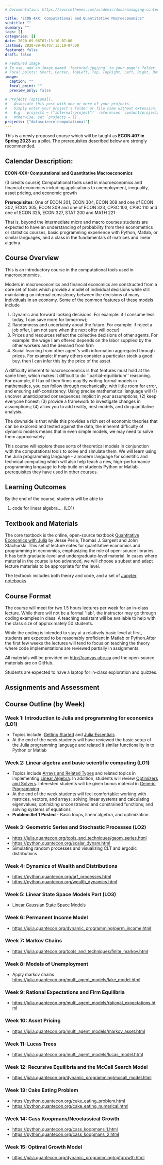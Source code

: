 ```yaml
---
# Documentation: https://sourcethemes.com/academic/docs/managing-content/

title: "ECON 4XX: Computational and Quantitative Macroeconomics"
subtitle: ""
summary: ""
tags: []
categories: []
date: 2020-09-06T07:13:10-07:00
lastmod: 2020-09-06T07:13:10-07:00
featured: false
draft: false

# Featured image
# To use, add an image named `featured.jpg/png` to your page's folder.
# Focal points: Smart, Center, TopLeft, Top, TopRight, Left, Right, BottomLeft, Bottom, BottomRight.
image:
  caption: ""
  focal_point: ""
  preview_only: false

# Projects (optional).
#   Associate this post with one or more of your projects.
#   Simply enter your project's folder or file name without extension.
#   E.g. `projects = ["internal-project"]` references `content/project/deep-learning/index.md`.
#   Otherwise, set `projects = []`.
projects: ["datascience-computational"]
---
```


This is a newly proposed course which will be taught as **ECON 407 in Spring 2023**  as a pilot.  The prerequisites described below are strongly recommended.

## Calendar Description:
**ECON 4XX: Computational and Quantitative Macroeconomics**

(3 credits course) Computational tools used in macroeconomics and financial economics including applications to unemployment, inequality, asset pricing, and economic growth

**Prerequisites**: One of ECON 301, ECON 304, ECON 308 and one of ECON 302, ECON 305, ECON 309 and one of ECON 323, CPSC 103, CPSC 110 and one of ECON 325, ECON 327, STAT 200 and MATH 221

That is, beyond the intermediate micro and macro courses students are expected to have an understanding of probability from their econometrics or statistics courses, basic programming experience with Python, Matlab, or similar languages, and a class in the fundamentals of matrices and linear algebra.

## Course Overview

This is an introductory course in the computational tools used in macroeconomics.

Models in macroeconomics and financial economics are constructed from a core set of tools which provide a model of individual decisions while still maintaining an internal consistency between the decisions of many individuals in an economy.  Some of the common features of these models include
1. Dynamic and forward looking decisions.  For example: if I consume less today, I can save more for tomorrow);
2. Randomness and uncertainty about the future. For example: if reject a job offer, I am not sure when the next offer will occur)
3. Prices and resources reflect the collective decisions of other agents. For example: the wage I am offered depends on the labor supplied by the other workers and the demand from firm
4. Social learning from other agent's with information aggregated through prices.  For example: if many others consider a particular stock a good buy, then I can infer this by the price of the asset.

A difficulty inherent to macroeconomics is that features must hold at the same time, which makes it difficult to do ``partial-equilibrium'' reasoning.  For example, if I tax oil then firms may   By writing formal models in mathematics, you can follow through mechanically, with little room for error, and ensuring self-consistency.  Using precise mathematical language will (1) uncover unanticipated consequences implicit in your assumptions; (2) keep everyone honest; (3) provide a framework to investigate changes in assumptions; (4) allow you to add reality, nest models, and do quantitative analysis.

The downside is that while this provides a rich set of economic theories that can be explored and tested against the data, the inherent difficulty of dynamic models means that in even simple models, we may need to solve them approximately.

This course will explore these sorts of theoretical models in conjunction with the computational tools to solve and simulate them.  We will learn using the Julia programming language - a modern language for scientific and technical computing which will also help teach a new, high-performance programming language to help build on students Python or Matlab prerequisites they have used in other courses.

## Learning Outcomes

By the end of the course, students will be able to
1. code for linear algebra.... (LO1)

## Textbook and Materials
The core textbook is the online, open-source textbook [Quantitative Economics with Julia](https://julia.quantecon.org/) by Jesse Perla, Thomas J. Sargent and John Stachurski.  This set of lecture notes for quantitative economics and programming in economics, emphasizing the role of open-source libraries. It has both graduate-level and undergraduate-level material. In cases where material in the course is too advanced, we will choose a subset and adapt lecture materials to be appropriate for the level.

The textbook includes both theory and code, and a set of [Jupyter notebooks](https://github.com/QuantEcon/lecture-julia.notebooks).   

## Course Format
The course will meet for two 1.5 hours lectures per week for an in-class lecture. While there will not be a formal "lab", the instructor may go through coding examples in class. A teaching assistant will be available to help with the class size of approximately 50 students.

While the coding is intended to stay at a relatively basic level at first, students are expected to be reasonably proficient in Matlab or Python.After the first few weeks the lectures will tend to focus on teaching the theory where code implementations are reviewed partially in assignments.

All materials will be provided on http://canvas.ubc.ca and the open-source materials are on GitHub.

Students are expected to have a laptop for in-class exploration and quizzes.

## Assignments and Assessment

## Course Outline (by Week)

### Week 1: Introduction to Julia and programming for economics (LO1)

   - Topics include: [Getting Started](https://julia.quantecon.org/getting_started_julia/getting_started.html) and [Julia Essentials](https://julia.quantecon.org/getting_started_julia/julia_essentials.html)
   - At the end of the week students will have reviewed the basic setup of the Julia programming language and related it similar functionality in to Python or Matlab

### Week 2: Linear algebra and basic scientific computing (LO1)
   - Topics include [Arrays and Related Types](https://julia.quantecon.org/getting_started_julia/fundamental_types.html) and related topics in implementing [Linear Algebra](https://julia.quantecon.org/tools_and_techniques/linear_algebra.html).  In addition, students will review [Optimizers and Solvers](https://julia.quantecon.org/more_julia/optimization_solver_packages.html).  Interested students will be given bonus material in [Generic Programming](https://julia.quantecon.org/getting_started_julia/introduction_to_types.html)
   - At the end of the week students will feel comfortable: working with matrices, vectors, and arrays; solving linear systems and calculating eigenvalues; optimizing unconstrained and constrained functions; and solving systems of equations 
   - **Problem Set 1 Posted** - Basic loops, linear algebra, and optimization
### Week 3: Geometric Series and Stochastic Processes (LO2)
- https://julia.quantecon.org/tools_and_techniques/geom_series.html
- https://python.quantecon.org/scalar_dynam.html
- Simulating random processes and visualizing CLT and ergodic distributions

### Week 4: Dynamics of Wealth and Distributions
- https://python.quantecon.org/ar1_processes.html
- https://python.quantecon.org/wealth_dynamics.html

### Week 5: Linear State Space Models Part (LO3)
- [Linear Gaussian State Space Models](https://julia.quantecon.org/tools_and_techniques/linear_models.html)

### Week 6: Permanent Income Model
- https://julia.quantecon.org/dynamic_programming/perm_income.html

### Week 7: Markov Chains
- https://julia.quantecon.org/tools_and_techniques/finite_markov.html
### Week 8: Models of Unemployment
- Apply markov chains https://julia.quantecon.org/multi_agent_models/lake_model.html
### Week 9: Rational Expectations and Firm Equilibria
- https://julia.quantecon.org/multi_agent_models/rational_expectations.html
### Week 10: Asset Pricing
- https://julia.quantecon.org/multi_agent_models/markov_asset.html
### Week 11: Lucas Trees
- https://julia.quantecon.org/multi_agent_models/lucas_model.html
### Week 12: Recursive Equilibria and the McCall Search Model
- https://julia.quantecon.org/dynamic_programming/mccall_model.html

### Week 13: Cake Eating Problem
- https://python.quantecon.org/cake_eating_problem.html
- https://python.quantecon.org/cake_eating_numerical.html
### Week 14: Cass Koopmans/Neoclassical Growth
- https://python.quantecon.org/cass_koopmans_1.html
- https://python.quantecon.org/cass_koopmans_2.html
### Week 15: Optimal Growth Model
- https://julia.quantecon.org/dynamic_programming/optgrowth.html